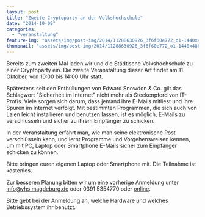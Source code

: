 ```yaml
---
layout: post
title: "Zweite Cryptoparty an der Volkshochschule"
date: "2014-10-08"
categories: 
  - "veranstaltung"
feature-img: "assets/img/post-img/2014/11288630926_3f6f60e772_o1-1440x486.jpg"
thumbnail: "assets/img/post-img/2014/11288630926_3f6f60e772_o1-1440x486.jpg"
---
```


Bereits zum zweiten Mal laden wir und die Städtische Volkshochschule zu einer Cryptoparty ein. Die zweite Veranstaltung dieser Art findet am 11. Oktober, von 10:00 bis 14:00 Uhr statt.

Spätestens seit den Enthüllungen von Edward Snowdon & Co. gilt das Schlagwort "Sicherheit im Internet" nicht mehr als Steckenpferd von IT-Profis. Viele sorgen sich darum, dass jemand ihre E-Mails mitliest und ihre Spuren im Internet verfolgt. Mit bestimmten Programmen, die sich auch von Laien leicht installieren und benutzen lassen, ist es möglich, E-Mails zu verschlüsseln und sicher zu ihrem Empfänger zu schicken.

In der Veranstaltung erfährt man, wie man seine elektronische Post verschlüsseln kann, und lernt Programme und Vorgehensweisen kennen, um mit PC, Laptop oder Smartphone E-Mails sicher zum Empfänger schicken zu können.

Bitte bringen euren eigenen Laptop oder Smartphone mit. Die Teilnahme ist kostenlos.

Zur besseren Planung bitten wir um eine vorherige Anmeldung unter info@vhs.magdeburg.de oder 0391 5354770 oder [online](http://www.vhs.magdeburg.de/index.php?id=39&kathaupt=11&knr=U555920&kursname=Cryptoparty+E-Mails+und+Dateien+im+Internet+schuetzen).

Bitte gebt bei der Anmeldung an, welche Hardware und welches Betriebssystem ihr benutzt.

